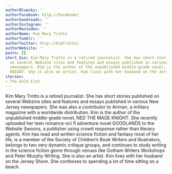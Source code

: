 ```yaml
---
authorBluesky: ''
authorFacebook: http://Facebook/
authorGoodreads: ''
authorInstagram: ''
authorMastodon: ''
authorName: Kim Mary Trotto
authorTumblr: ''
authorTwitter: http://KimTrotto/
authorWebsite: ''
posts: []
short_bio: Kim Mary Trotto is a retired journalist. She has short stories published
  on several Webzine sites and features and essays published in various New Jersey
  newspapers. Kim is the author of the unpublished middle-grade novel, NED THE MAGE
  KNIGHT. She is also an artist. Kim lives with her husband on the Jersey Shore.
stories:
- The Gold Fish
---
```


Kim Mary Trotto is a retired journalist. She has short stories published on several Webzine sites and features and essays published in various New Jersey newspapers. She was also a contributor to Airman, a military magazine with a worldwide distribution. Kim is the author of the unpublished middle-grade novel, NED THE MAGE KNIGHT. She recently uploaded her teen romance-sci fi adventure novel GOODLANDS to the Website Swoons, a publisher using crowd response rather than literary agents. Kim has read and written science fiction and fantasy most of her life, is a member of the Society of Children’s Book Writers and Illustrators, belongs to two very dynamic critique groups, and continues to study writing in the science fiction genre through venues like Gotham Writers Workshops and Peter Murphy Writing. She is also an artist. Kim lives with her husband on the Jersey Shore. She confesses to spending a lot of time sitting on a beach.